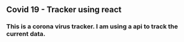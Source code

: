 ## Covid 19 - Tracker using react

### This is a corona virus tracker. I am using a api to track the current data. 

